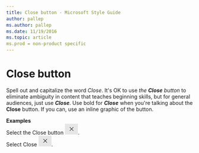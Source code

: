 ```yaml
---
title: Close button - Microsoft Style Guide
author: pallep
ms.author: pallep
ms.date: 11/19/2016
ms.topic: article
ms.prod = non-product specific
---
```


# Close button

Spell out and capitalize the word *Close*. It's OK to use *the* ***Close*** *button* to eliminate ambiguity in content that teaches beginning skills, but for general audiences, just use ***Close***. Use bold for ***Close*** when you're talking about the **Close** button. If you can, use an inline graphic of the button.

**Examples**  
Select the Close button ![](media/close-button/1581618122.png).  
Select Close ![](media/close-button/518967462.png).
